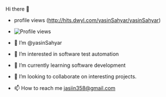Hi there 👋
- profile views  (http://hits.dwyl.com/yasinSahyar/yasinSahyar)

- ![Profile views](https://komarev.com/ghpvc/?username=yasinSahyar&label=Ziyaretçi%20Sayısı&color=orange&style=flat)

- 👋  I’m @yasinSahyar
- 👀 I’m interested in software test automation
- 🌱 I’m currently learning software development
- 💞️ I’m looking to collaborate on interesting projects.
- 📫 How to reach me jasiin358@gmail.com


<!---
yasinSahyar/yasinSahyar is a ✨ special ✨ repository because its `README.md` (this file) appears on your GitHub profile.
You can click the Preview link to take a look at your changes.
--->
